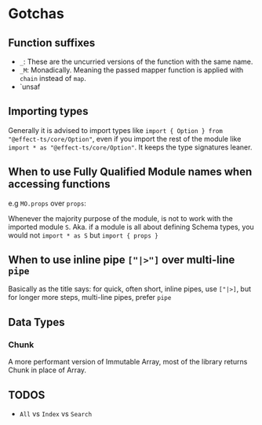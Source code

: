 # Gotchas

## Function suffixes

- `_`: These are the uncurried versions of the function with the same name.
- `_M`: Monadically. Meaning the passed mapper function is applied with `chain` instead of `map`.
- `unsaf

## Importing types

Generally it is advised to import types like `import { Option } from "@effect-ts/core/Option"`,
even if you import the rest of the module like `import * as "@effect-ts/core/Option"`.
It keeps the type signatures leaner.

## When to use Fully Qualified Module names when accessing functions

e.g `MO.props` over `props`:

Whenever the majority purpose of the module, is not to work with the imported module `S`.
Aka. if a module is all about defining Schema types, you would not `import * as S` but `import { props }`

## When to use inline pipe `["|>"]` over multi-line `pipe`

Basically as the title says: for quick, often short, inline pipes, use `["|>]`,
but for longer more steps, multi-line pipes, prefer `pipe`

## Data Types

### Chunk

A more performant version of Immutable Array, most of the library returns Chunk in place of Array.


## TODOS

- `All` vs `Index` vs `Search`
